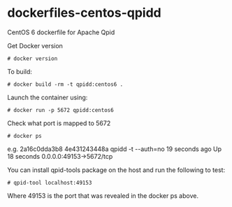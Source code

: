 
dockerfiles-centos-qpidd
========================

CentOS 6 dockerfile for Apache Qpid

Get Docker version

    # docker version

To build:

    # docker build -rm -t qpidd:centos6 .

Launch the container using:

    # docker run -p 5672 qpidd:centos6

Check what port is mapped to 5672 

    # docker ps

e.g. 2a16c0dda3b8 4e431243448a qpidd -t --auth=no 19 seconds ago Up 18 seconds 0.0.0.0:49153->5672/tcp

You can install qpid-tools package on the host and run the following to test:

    # qpid-tool localhost:49153

Where 49153 is the port that was revealed in the docker ps above.
